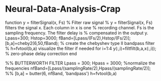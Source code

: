 # Neural-Data-Analysis-Crap
function y = filterSignal(x, Fs)
% Filter raw signal
%   y = filterSignal(x, Fs) filters the signal x. Each column in x is one
%   recording channel. Fs is the sampling frequency. The filter delay is
%   compensated in the output y.
Lpass=300;
Hstop=3000;
fBand=[Lpass/(Fs/2),Hstop/(Fs/2)];
[b,a]=cheby2(6,50,fBand); % create the chebyshev type II bandpass filter
% h=fvtool(b,a) visualize the filter if needed
for i=1:4
    y(:,i)=filtfilt(b,a,x(:,i)); % zero-phase delay correction
end

%% BUTTERWORTH FILTER
Lpass = 300;
Hpass = 3000;
%normalize the frequencies
nfBand=[Lpass/(samplingRate/2),Hpass/(samplingRate/2)];
%%
[b,a] = butter(6, nfBand, 'bandpass')
h=fvtool(b,a)


